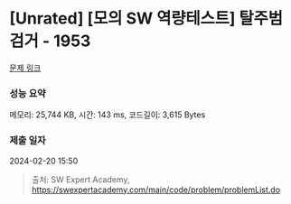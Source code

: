 # [Unrated] [모의 SW 역량테스트] 탈주범 검거 - 1953 

[문제 링크](https://swexpertacademy.com/main/code/problem/problemDetail.do?contestProbId=AV5PpLlKAQ4DFAUq) 

### 성능 요약

메모리: 25,744 KB, 시간: 143 ms, 코드길이: 3,615 Bytes

### 제출 일자

2024-02-20 15:50



> 출처: SW Expert Academy, https://swexpertacademy.com/main/code/problem/problemList.do